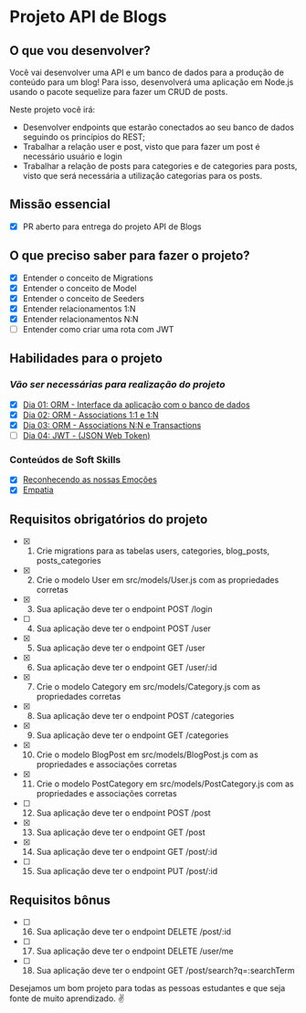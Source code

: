 # Projeto API de Blogs

## O que vou desenvolver?

Você vai desenvolver uma API e um banco de dados para a produção de conteúdo para um blog! Para isso, desenvolverá uma aplicação em Node.js usando o pacote sequelize para fazer um CRUD de posts.

Neste projeto você irá:

- Desenvolver endpoints que estarão conectados ao seu banco de dados seguindo os princípios do REST;
- Trabalhar a relação user e post, visto que para fazer um post é necessário usuário e login
- Trabalhar a relação de posts para categories e de categories para posts, visto que será necessária a utilização categorias para os posts.

## Missão essencial

- [X] PR aberto para entrega do projeto API de Blogs

## O que preciso saber para fazer o projeto?

- [x] Entender o conceito de Migrations
- [x] Entender o conceito de Model
- [x] Entender o conceito de Seeders
- [x] Entender relacionamentos 1:N
- [x] Entender relacionamentos N:N
- [ ] Entender como criar uma rota com JWT

## Habilidades para o projeto

### _Vão ser necessárias para realização do projeto_

- [x] [Dia 01: ORM - Interface da aplicação com o banco de dados](https://app.betrybe.com/learn/course/5e938f69-6e32-43b3-9685-c936530fd326/module/94d0e996-1827-4fbc-bc24-c99fb592925b/section/0ca77b1d-4770-4646-8368-167d2305e763/day/0da9bd44-abf6-43d6-96b9-9614274e6c36/lesson/f0806ecc-6ea9-45e1-9c81-b92a60db9b6b)
- [x] [Dia 02: ORM - Associations 1:1 e 1:N](https://app.betrybe.com/learn/course/5e938f69-6e32-43b3-9685-c936530fd326/module/94d0e996-1827-4fbc-bc24-c99fb592925b/section/0ca77b1d-4770-4646-8368-167d2305e763/day/94e113d7-6a86-4536-a1d3-08f55f557811/lesson/1f2a47c4-5a3c-411c-89cd-27190966915e)
- [x] [Dia 03: ORM - Associations N:N e Transactions](https://app.betrybe.com/learn/course/5e938f69-6e32-43b3-9685-c936530fd326/module/94d0e996-1827-4fbc-bc24-c99fb592925b/section/0ca77b1d-4770-4646-8368-167d2305e763/day/22fa9643-5f27-41f5-943b-2c7cc1c67c01/lesson/be289f53-bd25-4a5f-817e-1770bbf006b4)
- [ ] [Dia 04: JWT - (JSON Web Token)](https://app.betrybe.com/learn/course/5e938f69-6e32-43b3-9685-c936530fd326/module/94d0e996-1827-4fbc-bc24-c99fb592925b/section/0ca77b1d-4770-4646-8368-167d2305e763/day/85fd2ed3-f6cc-4789-8990-7f5fe827422c/lesson/c93a3302-ddd6-4927-8c09-bf5307b5c492)

### Conteúdos de Soft Skills

- [x] [Reconhecendo as nossas Emoções](https://app.betrybe.com/learn/course/5e938f69-6e32-43b3-9685-c936530fd326/module/2e0692c9-e226-4e95-860a-b4cad80e3c3c/section/d041930c-2861-493a-ab7e-9f566aa90d29/day/5b748ff2-db33-4356-95c8-709c9ff40263/lesson/b9ef55ce-a2c5-411b-914b-1cbdc5a00cc5)
- [x] [Empatia](https://app.betrybe.com/learn/course/5e938f69-6e32-43b3-9685-c936530fd326/module/2e0692c9-e226-4e95-860a-b4cad80e3c3c/section/d041930c-2861-493a-ab7e-9f566aa90d29/day/bbba778d-382d-4387-a43d-4f94fca4c7c0/lesson/51278e0b-e687-4ef5-a2b7-4e20122c65ff)

## Requisitos obrigatórios do projeto

- [x] 1. Crie migrations para as tabelas users, categories, blog_posts, posts_categories
- [x] 2. Crie o modelo User em src/models/User.js com as propriedades corretas
- [x] 3. Sua aplicação deve ter o endpoint POST /login
- [ ] 4. Sua aplicação deve ter o endpoint POST /user
- [x] 5. Sua aplicação deve ter o endpoint GET /user
- [x] 6. Sua aplicação deve ter o endpoint GET /user/:id
- [x] 7. Crie o modelo Category em src/models/Category.js com as propriedades corretas
- [x] 8. Sua aplicação deve ter o endpoint POST /categories
- [x] 9. Sua aplicação deve ter o endpoint GET /categories
- [x] 10. Crie o modelo BlogPost em src/models/BlogPost.js com as propriedades e associações corretas
- [x] 11. Crie o modelo PostCategory em src/models/PostCategory.js com as propriedades e associações corretas
- [ ] 12. Sua aplicação deve ter o endpoint POST /post
- [x] 13. Sua aplicação deve ter o endpoint GET /post
- [x] 14. Sua aplicação deve ter o endpoint GET /post/:id
- [ ] 15. Sua aplicação deve ter o endpoint PUT /post/:id

## Requisitos bônus

- [ ] 16. Sua aplicação deve ter o endpoint DELETE /post/:id
- [ ] 17. Sua aplicação deve ter o endpoint DELETE /user/me
- [ ] 18. Sua aplicação deve ter o endpoint GET /post/search?q=:searchTerm

Desejamos um bom projeto para todas as pessoas estudantes e que seja fonte de muito aprendizado. ✌️
